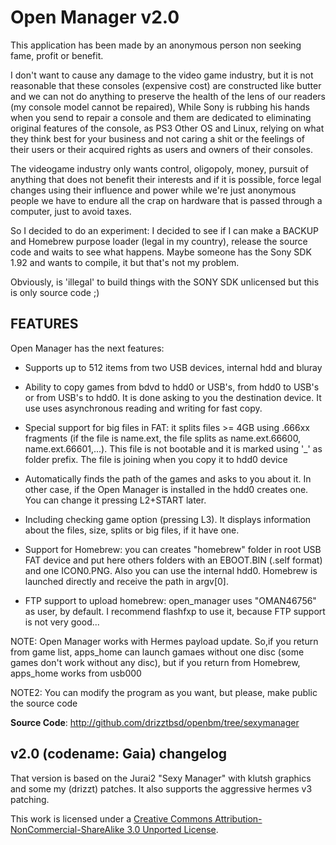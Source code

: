 Open Manager v2.0
=================

This application has been made by an anonymous person non seeking fame, profit or benefit.

I don't want to cause any damage to the video game industry, but it is not reasonable that these consoles (expensive cost) are constructed like butter and we can not do anything to preserve the health of the lens of our readers (my console model cannot be repaired), While Sony is rubbing his hands when you send to repair a console and them are dedicated to eliminating original features of the console, as PS3 Other OS and Linux, relying on what they think best for your business and not caring a shit or the feelings of their users or their acquired rights as users and owners of their consoles.

 The videogame industry only wants control, oligopoly, money, pursuit of anything that does not benefit their interests and if it is possible, force legal changes using their influence and power while we're just anonymous people we have to endure all the crap on hardware that is passed through a computer, just to avoid taxes.

So I decided to do an experiment: I decided to see if I can make a BACKUP and Homebrew purpose loader (legal in my country), release the source code and waits to see what happens. Maybe someone has the Sony SDK 1.92 and wants to compile, it but that's not my problem.

Obviously, is 'illegal' to build things with the SONY SDK unlicensed but this is only source code ;)

FEATURES
--------

Open Manager has the next features:

- Supports up to 512 items from two USB devices, internal hdd and bluray

- Ability to copy games from bdvd to hdd0 or USB's, from hdd0 to USB's or from USB's to hdd0. It is done asking to you the destination device. It use uses asynchronous reading and writing for fast copy.

- Special support for big files in FAT: it splits files >= 4GB using .666xx fragments \(if the file is name.ext, the file splits as name.ext.66600, name.ext.66601,...\). This file is not bootable and it is marked using '\_' as folder prefix. The file is joining when you copy it to hdd0 device

- Automatically finds the path of the games and asks to you about it. In other case, if the Open Manager is installed in the hdd0 creates one. You can change it pressing L2+START later.

- Including checking game option \(pressing L3\). It displays information about the files, size, splits or big files, if it have one.

- Support for Homebrew: you can creates "homebrew" folder in root USB FAT device and put here others folders with an EBOOT.BIN \(.self format\) and one ICON0.PNG. Also you can use the internal hdd0. Homebrew is launched directly and receive the path in argv\[0\].

- FTP support to upload homebrew: open\_manager uses "OMAN46756" as user, by default. I recommend flashfxp to use it, because FTP support is not very good...

NOTE: Open Manager works with Hermes payload update. So,if you return from game list, apps\_home can launch gamaes without one disc \(some games don't work without any disc\), but if you return from Homebrew, apps\_home works from usb000

NOTE2: You can modify the program as you want, but please, make public the source code

**Source Code**: http://github.com/drizztbsd/openbm/tree/sexymanager

v2.0 (codename: Gaia) changelog
-------------------------------

That version is based on the Jurai2 "Sexy Manager" with klutsh graphics and some my \(drizzt\) patches.
It also supports the aggressive hermes v3 patching.

This work is licensed under a [Creative Commons Attribution-NonCommercial-ShareAlike 3.0 Unported License](http://creativecommons.org/licenses/by-nc-sa/3.0/).
